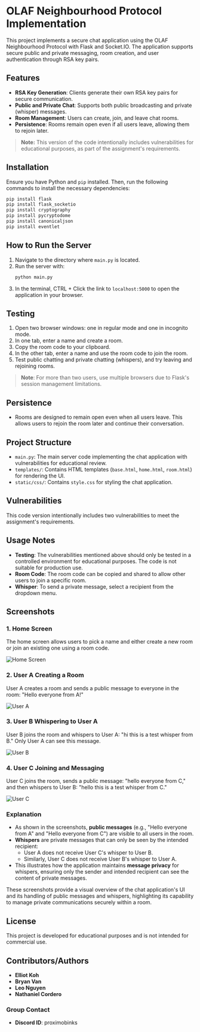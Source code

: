 # OLAF Neighbourhood Protocol Implementation
This project implements a secure chat application using the OLAF Neighbourhood Protocol with Flask and Socket.IO. The application supports secure public and private messaging, room creation, and user authentication through RSA key pairs.

## Features
- **RSA Key Generation**: Clients generate their own RSA key pairs for secure communication.
- **Public and Private Chat**: Supports both public broadcasting and private (whisper) messages.
- **Room Management**: Users can create, join, and leave chat rooms.
- **Persistence**: Rooms remain open even if all users leave, allowing them to rejoin later.

> **Note:** This version of the code intentionally includes vulnerabilities for educational purposes, as part of the assignment's requirements.

## Installation
Ensure you have Python and `pip` installed. Then, run the following commands to install the necessary dependencies:

```bash
pip install flask
pip install flask_socketio
pip install cryptography
pip install pycryptodome
pip install canonicaljson
pip install eventlet
```

## How to Run the Server
1. Navigate to the directory where `main.py` is located.
2. Run the server with:
    ```bash
    python main.py
    ```
3. In the terminal, CTRL + Click the link to `localhost:5000` to open the application in your browser.

## Testing
1. Open two browser windows: one in regular mode and one in incognito mode.
2. In one tab, enter a name and create a room.
3. Copy the room code to your clipboard.
4. In the other tab, enter a name and use the room code to join the room.
5. Test public chatting and private chatting (whispers), and try leaving and rejoining rooms.

> **Note**: For more than two users, use multiple browsers due to Flask's session management limitations.

## Persistence
- Rooms are designed to remain open even when all users leave. This allows users to rejoin the room later and continue their conversation.

## Project Structure
- `main.py`: The main server code implementing the chat application with vulnerabilities for educational review.
- `templates/`: Contains HTML templates (`base.html`, `home.html`, `room.html`) for rendering the UI.
- `static/css/`: Contains `style.css` for styling the chat application.

## Vulnerabilities
This code version intentionally includes two vulnerabilities to meet the assignment's requirements.

## Usage Notes
- **Testing**: The vulnerabilities mentioned above should only be tested in a controlled environment for educational purposes. The code is not suitable for production use.
- **Room Code**: The room code can be copied and shared to allow other users to join a specific room.
- **Whisper**: To send a private message, select a recipient from the dropdown menu.

## Screenshots

### 1. Home Screen
The home screen allows users to pick a name and either create a new room or join an existing one using a room code.

![Home Screen](./screenshots/home.jpg)

### 2. User A Creating a Room
User A creates a room and sends a public message to everyone in the room: "Hello everyone from A!"

![User A](./screenshots/user-a.jpg)

### 3. User B Whispering to User A
User B joins the room and whispers to User A: "hi this is a test whisper from B." Only User A can see this message.

![User B](./screenshots/user-b.jpg)

### 4. User C Joining and Messaging
User C joins the room, sends a public message: "hello everyone from C," and then whispers to User B: "hello this is a test whisper from C."

![User C](./screenshots/user-c.jpg)

### Explanation
- As shown in the screenshots, **public messages** (e.g., "Hello everyone from A" and "Hello everyone from C") are visible to all users in the room.
- **Whispers** are private messages that can only be seen by the intended recipient:
  - User A does not receive User C's whisper to User B.
  - Similarly, User C does not receive User B's whisper to User A.
- This illustrates how the application maintains **message privacy** for whispers, ensuring only the sender and intended recipient can see the content of private messages.

These screenshots provide a visual overview of the chat application's UI and its handling of public messages and whispers, highlighting its capability to manage private communications securely within a room.

## License
This project is developed for educational purposes and is not intended for commercial use. 

## Contributors/Authors

- **Elliot Koh**
- **Bryan Van**
- **Leo Nguyen**
- **Nathaniel Cordero**

### Group Contact

- **Discord ID**: proximobinks